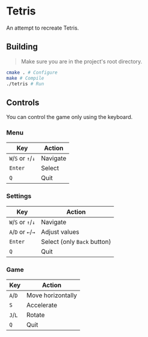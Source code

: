 # Tetris

An attempt to recreate Tetris.

## Building

> Make sure you are in the project's root directory.

```sh
cmake . # Configure
make # Compile
./tetris # Run
```

## Controls

You can control the game only using the keyboard.

### Menu

| Key                | Action   |
| ------------------ | -------- |
| `W`/`S` or `↑`/`↓` | Navigate |
| `Enter`            | Select   |
| `Q`                | Quit     |

### Settings

| Key                | Action                      |
| ------------------ | --------------------------- |
| `W`/`S` or `↑`/`↓` | Navigate                    |
| `A`/`D` or `←`/`→` | Adjust values               |
| `Enter`            | Select (only `Back` button) |
| `Q`                | Quit                        |

### Game

| Key     | Action            |
| ------- | ----------------- |
| `A`/`D` | Move horizontally |
| `S`     | Accelerate        |
| `J`/`L` | Rotate            |
| `Q`     | Quit              |
